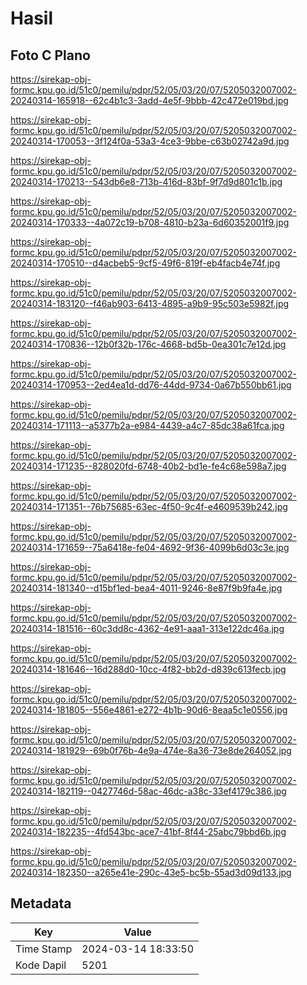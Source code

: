 # Hasil

## Foto C Plano

https://sirekap-obj-formc.kpu.go.id/51c0/pemilu/pdpr/52/05/03/20/07/5205032007002-20240314-165918--62c4b1c3-3add-4e5f-9bbb-42c472e019bd.jpg

https://sirekap-obj-formc.kpu.go.id/51c0/pemilu/pdpr/52/05/03/20/07/5205032007002-20240314-170053--3f124f0a-53a3-4ce3-9bbe-c63b02742a9d.jpg

https://sirekap-obj-formc.kpu.go.id/51c0/pemilu/pdpr/52/05/03/20/07/5205032007002-20240314-170213--543db6e8-713b-416d-83bf-9f7d9d801c1b.jpg

https://sirekap-obj-formc.kpu.go.id/51c0/pemilu/pdpr/52/05/03/20/07/5205032007002-20240314-170333--4a072c19-b708-4810-b23a-6d60352001f9.jpg

https://sirekap-obj-formc.kpu.go.id/51c0/pemilu/pdpr/52/05/03/20/07/5205032007002-20240314-170510--d4acbeb5-9cf5-49f6-819f-eb4facb4e74f.jpg

https://sirekap-obj-formc.kpu.go.id/51c0/pemilu/pdpr/52/05/03/20/07/5205032007002-20240314-183120--f46ab903-6413-4895-a9b9-95c503e5982f.jpg

https://sirekap-obj-formc.kpu.go.id/51c0/pemilu/pdpr/52/05/03/20/07/5205032007002-20240314-170836--12b0f32b-176c-4668-bd5b-0ea301c7e12d.jpg

https://sirekap-obj-formc.kpu.go.id/51c0/pemilu/pdpr/52/05/03/20/07/5205032007002-20240314-170953--2ed4ea1d-dd76-44dd-9734-0a67b550bb61.jpg

https://sirekap-obj-formc.kpu.go.id/51c0/pemilu/pdpr/52/05/03/20/07/5205032007002-20240314-171113--a5377b2a-e984-4439-a4c7-85dc38a61fca.jpg

https://sirekap-obj-formc.kpu.go.id/51c0/pemilu/pdpr/52/05/03/20/07/5205032007002-20240314-171235--828020fd-6748-40b2-bd1e-fe4c68e598a7.jpg

https://sirekap-obj-formc.kpu.go.id/51c0/pemilu/pdpr/52/05/03/20/07/5205032007002-20240314-171351--76b75685-63ec-4f50-9c4f-e4609539b242.jpg

https://sirekap-obj-formc.kpu.go.id/51c0/pemilu/pdpr/52/05/03/20/07/5205032007002-20240314-171659--75a6418e-fe04-4692-9f36-4099b6d03c3e.jpg

https://sirekap-obj-formc.kpu.go.id/51c0/pemilu/pdpr/52/05/03/20/07/5205032007002-20240314-181340--d15bf1ed-bea4-4011-9246-8e87f9b9fa4e.jpg

https://sirekap-obj-formc.kpu.go.id/51c0/pemilu/pdpr/52/05/03/20/07/5205032007002-20240314-181516--60c3dd8c-4362-4e91-aaa1-313e122dc46a.jpg

https://sirekap-obj-formc.kpu.go.id/51c0/pemilu/pdpr/52/05/03/20/07/5205032007002-20240314-181646--16d288d0-10cc-4f82-bb2d-d839c613fecb.jpg

https://sirekap-obj-formc.kpu.go.id/51c0/pemilu/pdpr/52/05/03/20/07/5205032007002-20240314-181805--556e4861-e272-4b1b-90d6-8eaa5c1e0556.jpg

https://sirekap-obj-formc.kpu.go.id/51c0/pemilu/pdpr/52/05/03/20/07/5205032007002-20240314-181929--69b0f76b-4e9a-474e-8a36-73e8de264052.jpg

https://sirekap-obj-formc.kpu.go.id/51c0/pemilu/pdpr/52/05/03/20/07/5205032007002-20240314-182119--0427746d-58ac-46dc-a38c-33ef4179c386.jpg

https://sirekap-obj-formc.kpu.go.id/51c0/pemilu/pdpr/52/05/03/20/07/5205032007002-20240314-182235--4fd543bc-ace7-41bf-8f44-25abc79bbd6b.jpg

https://sirekap-obj-formc.kpu.go.id/51c0/pemilu/pdpr/52/05/03/20/07/5205032007002-20240314-182350--a265e41e-290c-43e5-bc5b-55ad3d09d133.jpg


## Metadata

| Key        | Value               |
| ---------- | ------------------- |
| Time Stamp | 2024-03-14 18:33:50 |
| Kode Dapil | 5201                |



